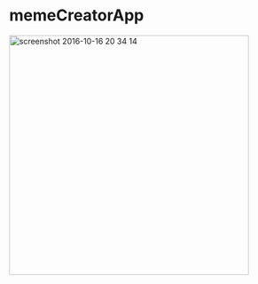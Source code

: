 # memeCreatorApp
<img width="432" alt="screenshot 2016-10-16 20 34 14" src="https://cloud.githubusercontent.com/assets/6539412/19424696/262c5a4c-93e0-11e6-95a2-7a380e6644c7.png">
